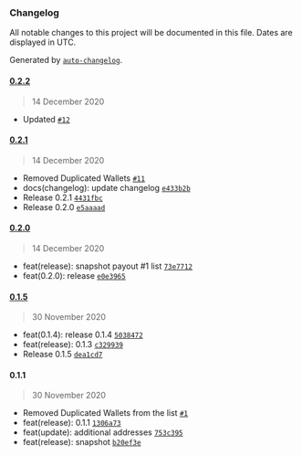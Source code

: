 ### Changelog

All notable changes to this project will be documented in this file. Dates are displayed in UTC.

Generated by [`auto-changelog`](https://github.com/CookPete/auto-changelog).

#### [0.2.2](https://github.com/as2network/snapshot/compare/0.2.1...0.2.2)

> 14 December 2020

- Updated [`#12`](https://github.com/as2network/snapshot/pull/12)

#### [0.2.1](https://github.com/as2network/snapshot/compare/0.2.0...0.2.1)

> 14 December 2020

- Removed Duplicated Wallets [`#11`](https://github.com/as2network/snapshot/pull/11)
- docs(changelog): update changelog [`e433b2b`](https://github.com/as2network/snapshot/commit/e433b2b707cd810a25deb357e5659f255c018980)
- Release 0.2.1 [`4431fbc`](https://github.com/as2network/snapshot/commit/4431fbc429cb88ce29a2f23ac1720289cd154c18)
- Release 0.2.0 [`e5aaaad`](https://github.com/as2network/snapshot/commit/e5aaaad7895eb374a5c19e32fe8bc88d2f57eeb1)

#### [0.2.0](https://github.com/as2network/snapshot/compare/0.1.5...0.2.0)

> 14 December 2020

- feat(release): snapshot payout #1 list [`73e7712`](https://github.com/as2network/snapshot/commit/73e7712d11f2505bb657c9de79f4ed1704e521f9)
- feat(0.2.0): release [`e0e3965`](https://github.com/as2network/snapshot/commit/e0e39656e0869ff5865fc6cdeb597ba53cf88718)

#### [0.1.5](https://github.com/as2network/snapshot/compare/0.1.1...0.1.5)

> 30 November 2020

- feat(0.1.4): release 0.1.4 [`5038472`](https://github.com/as2network/snapshot/commit/50384728d56ba8dc25f5de1f442bcc04cb30e0f8)
- feat(release): 0.1.3 [`c329939`](https://github.com/as2network/snapshot/commit/c32993937668df7d4e2c437f19a0c6760cf887cf)
- Release 0.1.5 [`dea1cd7`](https://github.com/as2network/snapshot/commit/dea1cd78b7411600d00ddb2441ec513625979b40)

#### 0.1.1

> 30 November 2020

- Removed Duplicated Wallets from the list [`#1`](https://github.com/as2network/snapshot/pull/1)
- feat(release): 0.1.1 [`1306a73`](https://github.com/as2network/snapshot/commit/1306a7314237fd107c0be9925e790610744da23b)
- feat(update): additional addresses [`753c395`](https://github.com/as2network/snapshot/commit/753c39577c5c9be2d3606f9fb87fb301e21cba9e)
- feat(release): snapshot [`b20ef3e`](https://github.com/as2network/snapshot/commit/b20ef3e01d48900430577da1c461faa5a8f6bd0b)
